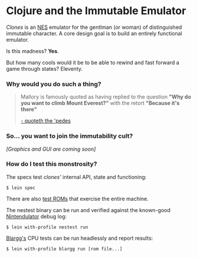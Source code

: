 # Clojure and the Immutable Emulator

*Clones* is an
[NES](https://en.wikipedia.org/wiki/Nintendo_Entertainment_System) emulator for
the gentlman (or woman) of distinguished immutable character. A core design
goal is to build an entirely functional emulator.

Is this madness? **Yes**.

But how many cools would it be to be able to rewind and fast forward a game
through states? Eleventy.

### Why would you do such a thing?

> Mallory is famously quoted as having replied to the question **"Why do you
> want to climb Mount Everest?"** with the retort **"Because it's there"**
>
> [- quoteth the 'pedes](https://en.wikipedia.org/wiki/George_Mallory)

### So... you want to join the immutability cult?

*[Graphics and GUI are coming soon]*

### How do I test this monstrosity?

The specs test *clones'* internal API, state and functioning:

    $ lein spec

There are also [test ROMs](http://wiki.nesdev.com/w/index.php/Emulator_tests)
that exercise the entire machine.

The nestest binary can be run and verified against the known-good
[Nintendulator](http://www.qmtpro.com/~nes/nintendulator/) debug log:

    $ lein with-profile nestest run

[Blargg's](http://blargg.8bitalley.com/nes-tests/) CPU tests can be run
headlessly and report results:

    $ lein with-profile blargg run [rom file...]


